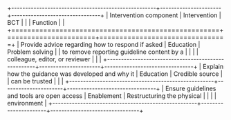 +----------------------------------------------------+----------------------+--------------------------------+
| Intervention component                             | Intervention         | BCT                            |
|                                                    | Function             |                                |
+====================================================+======================+================================+
| Provide advice regarding how to respond if asked   | Education            | Problem solving                |
| to remove reporting guideline content by a         |                      |                                |
| colleague, editor, or reviewer                     |                      |                                |
+----------------------------------------------------+----------------------+--------------------------------+
| Explain how the guidance was developed and why it  | Education            | Credible source                |
| can be trusted                                     |                      |                                |
+----------------------------------------------------+----------------------+--------------------------------+
| Ensure guidelines and tools are open access        | Enablement           | Restructuring the physical     |
|                                                    |                      | environment                    |
+----------------------------------------------------+----------------------+--------------------------------+